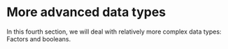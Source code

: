 # More advanced data types

In this fourth section, we will deal with relatively more complex data types: Factors and booleans.
